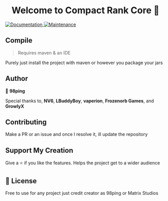 <h1 align="center">Welcome to Compact Rank Core 👋</h1>
<p>
  <a href="https://github.com/kefranabg/readme-md-generator#readme" target="_blank">
    <img alt="Documentation" src="https://img.shields.io/badge/documentation-yes-brightgreen.svg" />
  </a>
  <a href="https://github.com/kefranabg/readme-md-generator/graphs/commit-activity" target="_blank">
    <img alt="Maintenance" src="https://img.shields.io/badge/Maintained%3F-yes-green.svg" />
  </a>
</p>

## Compile

> Requires maven & an IDE

Purely just install the project with maven or however you package your jars

## Author

👤 **98ping**

Special thanks to, **NV6**, **LBuddyBoy**, **vaperion**, **Frozenorb Games**, and **GrowlyX**

## Contributing

Make a PR or an issue and once I resolve it, ill update the repository

## Support My Creation

Give a ⭐️ if you like the features. Helps the project get to a wider audience

## 📝 License

Free to use for any project just credit creator as 98ping or Matrix Studios<br />

